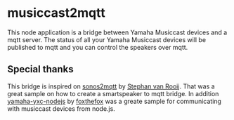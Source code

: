 # musiccast2mqtt
This node application is a bridge between Yamaha Musiccast devices and a mqtt server. The status of all your Yamaha Musiccast devices will be published to mqtt and you can control the speakers over mqtt.

## Special thanks
This bridge is inspired on [sonos2mqtt](https://github.com/svrooij/sonos2mqtt) by [Stephan van Rooij](https://github.com/svrooij). That was a great sample on how to create a smartspeaker to mqtt bridge. 
In addition [yamaha-yxc-nodejs](https://github.com/foxthefox/yamaha-yxc-nodejs) by [foxthefox](https://github.com/foxthefox) was a greate sample for communicating with musiccast devices from node.js.

